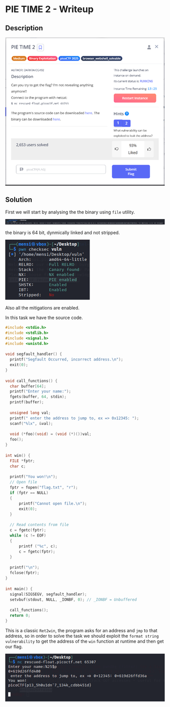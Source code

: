 # PIE TIME 2 - Writeup

## Description

![Alt text](img/1.png)

## Solution

First we will start by analysing the the binary using `file` utility.

![Alt text](img/2.png)

the binary is 64 bit, dynmically linked and not stripped.

![Alt text](img/3.png)

Also all the mitigations are enabled.

In this task we have the source code.

```C
#include <stdio.h>
#include <stdlib.h>
#include <signal.h>
#include <unistd.h>

void segfault_handler() {
  printf("Segfault Occurred, incorrect address.\n");
  exit(0);
}

void call_functions() {
  char buffer[64];
  printf("Enter your name:");
  fgets(buffer, 64, stdin);
  printf(buffer);

  unsigned long val;
  printf(" enter the address to jump to, ex => 0x12345: ");
  scanf("%lx", &val);

  void (*foo)(void) = (void (*)())val;
  foo();
}

int win() {
  FILE *fptr;
  char c;

  printf("You won!\n");
  // Open file
  fptr = fopen("flag.txt", "r");
  if (fptr == NULL)
  {
      printf("Cannot open file.\n");
      exit(0);
  }

  // Read contents from file
  c = fgetc(fptr);
  while (c != EOF)
  {
      printf ("%c", c);
      c = fgetc(fptr);
  }

  printf("\n");
  fclose(fptr);
}

int main() {
  signal(SIGSEGV, segfault_handler);
  setvbuf(stdout, NULL, _IONBF, 0); // _IONBF = Unbuffered

  call_functions();
  return 0;
}
```

This is a classic `Ret2win`, the program asks for an address and `jmp` to that address, so in order to solve the task we should exploit the `format string vulnerability` to get the address of the `win` function at runtime and then get our flag.

![Alt text](img/4.png)
